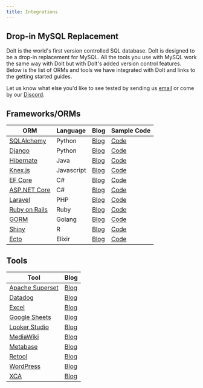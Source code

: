 ```yaml
---
title: Integrations
---
```


## Drop-in MySQL Replacement

Dolt is the world's first version controlled SQL database. Dolt is designed to be a drop-in replacement for MySQL. All the tools you use with MySQL work the same way with Dolt but with Dolt's added version control features. Below is the list of ORMs and tools we have integrated with Dolt and links to the getting started guides. 

Let us know what else you'd like to see tested by sending us [email](mailto:interest@dolthub.com) or come by our [Discord](https://discord.gg/gqr7K4VNKe). 

## Frameworks/ORMs
| ORM                                                                                       | Language   | Blog                                                                           | Sample Code                                                                  | 
|-------------------------------------------------------------------------------------------|------------|--------------------------------------------------------------------------------|------------------------------------------------------------------------------|
| [SQLAlchemy](https://www.sqlalchemy.org/)                                                 | Python     | [Blog](https://www.dolthub.com/blog/2023-07-12-sql-alchemy-getting-started/)   | [Code](https://github.com/timsehn/dolt-sqlalchemy-getting-started/tree/main) |
| [Django](https://www.djangoproject.com/)                                                  | Python     | [Blog](https://www.dolthub.com/blog/2024-01-31-dolt-django/)                   | [Code](https://github.com/dolthub/dolt_django)                               |
| [Hibernate ](https://hibernate.org/)                                                      | Java       | [Blog](https://www.dolthub.com/blog/2023-11-13-dolt-on-hibernate/)             | [Code](https://github.com/dolthub/hibernate-sample)                          |
| [Knex.js](https://knexjs.org/)                                                            | Javascript | [Blog](https://www.dolthub.com/blog/2023-09-27-dolt-and-knexjs/)               | [Code](https://github.com/dolthub/dolt-knexjs-example)                       |
| [EF Core](https://learn.microsoft.com/en-us/ef/core/)                                     | C#         | [Blog](https://www.dolthub.com/blog/2023-12-04-works-with-dolt-efcore/)        | [Code](https://github.com/dolthub/efcore-sample)                             |
| [ASP.NET Core](https://learn.microsoft.com/en-us/aspnet/core/introduction-to-aspnet-core) | C#         | [Blog](https://www.dolthub.com/blog/2024-02-28-works-with-dolt-dotnet-webapp/) | [Code](https://github.com/dolthub/dolt-dotnet-webapp-sample)                 |
| [Laravel](https://laravel.com/)                                                           | PHP        | [Blog](https://www.dolthub.com/blog/2024-01-08-dolt-laravel/)                  | [Code](https://github.com/dolthub/chirper)                                   |
| [Ruby on Rails](https://rubyonrails.org/)                                                 | Ruby       | [Blog](https://www.dolthub.com/blog/2024-02-09-dolt-ruby-on-rails/)            | [Code](https://github.com/dolthub/dolt_rails)                                | 
| [GORM](https://gorm.io/docs/)                                                             | Golang     | [Blog](https://www.dolthub.com/blog/2024-03-15-gorm-with-dolt)                 | [Code](https://github.com/dolthub/gorm-demo)                                 | 
| [Shiny](https://shiny.posit.co/)                                                          | R          | [Blog](https://www.dolthub.com/blog/2024-04-26-dolt-r-shiny/)                  | [Code](https://github.com/dolthub/dolt_shiny)                                | 
| [Ecto](https://hexdocs.pm/ecto/Ecto.html)                                                 | Elixir     | [Blog](https://www.dolthub.com/blog/2021-07-16-ecto-dolt/)                     | [Code](https://github.com/VinaiRachakonda/Ecto-Dolt-Sample)                  |

## Tools

| Tool                                                           | Blog                                                                         | 
|----------------------------------------------------------------|------------------------------------------------------------------------------| 
| [Apache Superset](https://superset.apache.org/)                | [Blog](https://www.dolthub.com/blog/2023-01-27-dolt-superset/)               |
| [Datadog](https://www.datadoghq.com/)                          | [Blog](https://www.dolthub.com/blog/2024-05-17-dolt-datadog-dashboards/)     |
| [Excel](https://www.microsoft.com/en-us/microsoft-365/excel)   | [Blog](https://www.dolthub.com/blog/2023-11-24-dolt-excel)                   | 
| [Google Sheets](https://www.google.com/sheets/about/#overview) | [Blog](https://www.dolthub.com/blog/2023-09-15-dolt-google-sheets/)          |
| [Looker Studio](https://lookerstudio.google.com/)              | [Blog](https://www.dolthub.com/blog/2023-02-13-dolt-looker/)                 |
| [MediaWiki](https://www.mediawiki.org/wiki/MediaWiki)          | [Blog](https://www.dolthub.com/blog/2024-04-05-dolt-mediawiki-wikipedia/)    |
| [Metabase](https://github.com/metabase/metabase)               | [Blog](https://www.dolthub.com/blog/2024-01-24-dolt-metabase/)               |
| [Retool](https://retool.com/)                                  | [Blog](https://www.dolthub.com/blog/2023-01-03-superpower-retool-with-dolt/) |
| [WordPress](https://wordpress.com/)                            | [Blog](https://www.dolthub.com/blog/2023-08-04-wordpress-on-dolt/)           |
| [XCA](https://hohnstaedt.de/xca/)                              | [Blog](https://www.dolthub.com/blog/2023-08-21-xca-on-dolt/)                 |
